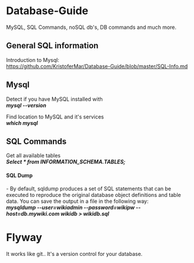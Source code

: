 # Database-Guide
MySQL, SQL Commands, noSQL db's, DB commands and much more.

<h2>General SQL information</h2>
Introduction to Mysql: <br>
<a href="https://github.com/KristoferMar/Database-Guide/blob/master/SQL-Info.md" target="_blank">https://github.com/KristoferMar/Database-Guide/blob/master/SQL-Info.md</a><br>


<h2>Mysql</h2>
Detect if you have MySQL installed with <br>
<i><b> mysql --version </b></i><br>

Find location to MySQL and it's services <br>
<i><b>which mysql</b></i><br>


<h2>SQL Commands</h2>

Get all available tables <br>
<b><i>Select * from INFORMATION_SCHEMA.TABLES; </i></b>

<h4>SQL Dump</h4>
- By default, sqldump produces a set of SQL statements that can be executed to reproduce the original database object definitions and table data. You can save the output in a file in the following way: <br>
<b><i>mysqldump --user=wikiadmin --password=wikipw --host=db.mywiki.com wikidb > wikidb.sql</i></b>

# Flyway

It works like git.. It's a version control for your database.
